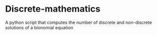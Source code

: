 # Discrete-mathematics
 A python script that computes the number of discrete and non-discrete solutions of a bionomial equation
